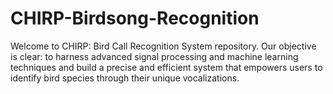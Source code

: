 # CHIRP-Birdsong-Recognition
Welcome to CHIRP: Bird Call Recognition System repository. Our objective is clear: to harness advanced signal processing and machine learning techniques and build a precise and efficient system that empowers users to identify bird species through their unique vocalizations. 

